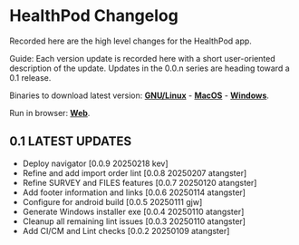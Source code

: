 # HealthPod Changelog

Recorded here are the high level changes for the HealthPod app.

Guide: Each version update is recorded here with a short user-oriented
description of the update. Updates in the 0.0.n series are heading
toward a 0.1 release.

Binaries to download latest version:
[**GNU/Linux**](https://solidcommunity.au/installers/healthpod-dev-linux.zip) -
[**MacOS**](https://solidcommunity.au/installers/healthpod-dev-macos.zip) -
[**Windows**](https://solidcommunity.au/installers/healthpod-dev-windows-inno.exe).

Run in browser: [**Web**](https://healthpod.solidcommunity.au).

## 0.1 LATEST UPDATES

+ Deploy navigator [0.0.9 20250218 kev]
+ Refine and add import order lint [0.0.8 20250207 atangster]
+ Refine SURVEY and FILES features [0.0.7 20250120 atangster]
+ Add footer information and links [0.0.6 20250114 atangster]
+ Configure for android build [0.0.5 20250111 gjw]
+ Generate Windows installer exe [0.0.4 20250110 atangster]
+ Cleanup all remaining lint issues [0.0.3 20250110 atangster]
+ Add CI/CM and Lint checks [0.0.2 20250109 atangster]
